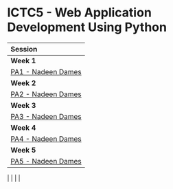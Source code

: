 # ICTC5 - Web Application Development Using Python 

| Session                                        
| :--------------------------------------------- | 
| **Week 1**                                     |
| [PA1 - Nadeen Dames](./partical_assignments/PA1_NadeenDames)
| **Week 2**                                     |
| [PA2 - Nadeen Dames](./partical_assignments/PA2_NadeenDames)  
| **Week 3**                                     |
| [PA3 - Nadeen Dames](./partical_assignments/PA3_NadeenDames) 
|**Week 4**                                     |
| [PA4 - Nadeen Dames](./partical_assignments/PA4_NadeenDames)  
| **Week 5**                                     |
| [PA5 - Nadeen Dames](./partical_assignments/PA5_NadeenDames)                                | <!-- 
| 
| 
| 
| 